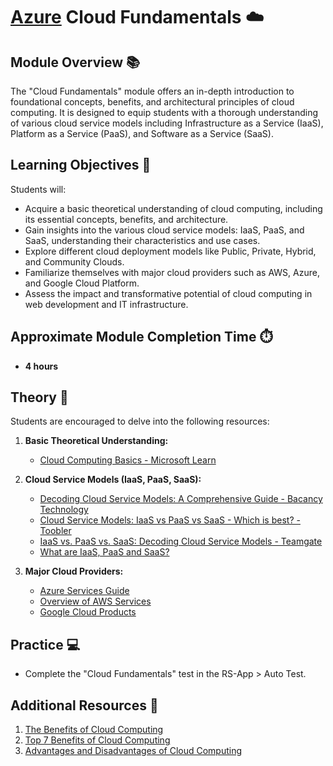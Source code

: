 # [Azure](../../) Cloud Fundamentals ☁️

## Module Overview 📚

The "Cloud Fundamentals" module offers an in-depth introduction to foundational concepts, benefits, and architectural principles of cloud computing. It is designed to equip students with a thorough understanding of various cloud service models including Infrastructure as a Service (IaaS), Platform as a Service (PaaS), and Software as a Service (SaaS).

## Learning Objectives 🎯

Students will:

- Acquire a basic theoretical understanding of cloud computing, including its essential concepts, benefits, and architecture.
- Gain insights into the various cloud service models: IaaS, PaaS, and SaaS, understanding their characteristics and use cases.
- Explore different cloud deployment models like Public, Private, Hybrid, and Community Clouds.
- Familiarize themselves with major cloud providers such as AWS, Azure, and Google Cloud Platform.
- Assess the impact and transformative potential of cloud computing in web development and IT infrastructure.

## Approximate Module Completion Time ⏱️

- **4 hours**

## Theory 📖

Students are encouraged to delve into the following resources:

1. **Basic Theoretical Understanding:**

   - [Cloud Computing Basics - Microsoft Learn](https://docs.microsoft.com/en-us/learn/modules/principles-cloud-computing/)

2. **Cloud Service Models (IaaS, PaaS, SaaS):**

   - [Decoding Cloud Service Models: A Comprehensive Guide - Bacancy Technology](https://www.bacancytechnology.com/blog/cloud-service-models)
   - [Cloud Service Models: IaaS vs PaaS vs SaaS - Which is best? - Toobler](https://www.toobler.com/blog/cloud-service-models-iaas-paas-saas)
   - [IaaS vs. PaaS vs. SaaS: Decoding Cloud Service Models - Teamgate](https://www.teamgate.com/blog/iaas-vs-paas-vs-saas/)
   - [What are IaaS, PaaS and SaaS?](https://www.ibm.com/topics/iaas-paas-saas)

3. **Major Cloud Providers:**

   - [Azure Services Guide](https://azure.microsoft.com/en-us/products/)
   - [Overview of AWS Services](https://aws.amazon.com/products/)
   - [Google Cloud Products](https://cloud.google.com/products)

## Practice 💻

- Complete the "Cloud Fundamentals" test in the RS-App > Auto Test.

## Additional Resources 📘

1. [The Benefits of Cloud Computing](https://aws.amazon.com/what-is-cloud-computing/#Benefits)
2. [Top 7 Benefits of Cloud Computing](https://creative-computing.co.uk/top-7-benefits-of-cloud-computing/)
3. [Advantages and Disadvantages of Cloud Computing](https://cloud.google.com/learn/advantages-of-cloud-computing)
